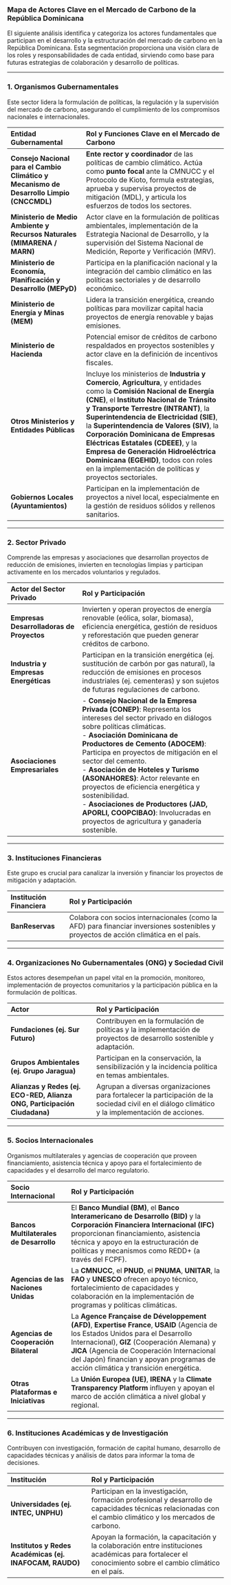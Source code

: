 ### **Mapa de Actores Clave en el Mercado de Carbono de la República Dominicana**

El siguiente análisis identifica y categoriza los actores fundamentales que participan en el desarrollo y la estructuración del mercado de carbono en la República Dominicana. Esta segmentación proporciona una visión clara de los roles y responsabilidades de cada entidad, sirviendo como base para futuras estrategias de colaboración y desarrollo de políticas.

---

### **1. Organismos Gubernamentales**
Este sector lidera la formulación de políticas, la regulación y la supervisión del mercado de carbono, asegurando el cumplimiento de los compromisos nacionales e internacionales.

| Entidad Gubernamental | Rol y Funciones Clave en el Mercado de Carbono |
| :--- | :--- |
| **Consejo Nacional para el Cambio Climático y Mecanismo de Desarrollo Limpio (CNCCMDL)** | **Ente rector y coordinador** de las políticas de cambio climático. Actúa como **punto focal** ante la CMNUCC y el Protocolo de Kioto, formula estrategias, aprueba y supervisa proyectos de mitigación (MDL), y articula los esfuerzos de todos los sectores. |
| **Ministerio de Medio Ambiente y Recursos Naturales (MIMARENA / MARN)** | Actor clave en la formulación de políticas ambientales, implementación de la Estrategia Nacional de Desarrollo, y la supervisión del Sistema Nacional de Medición, Reporte y Verificación (MRV). |
| **Ministerio de Economía, Planificación y Desarrollo (MEPyD)** | Participa en la planificación nacional y la integración del cambio climático en las políticas sectoriales y de desarrollo económico. |
| **Ministerio de Energía y Minas (MEM)** | Lidera la transición energética, creando políticas para movilizar capital hacia proyectos de energía renovable y bajas emisiones. |
| **Ministerio de Hacienda** | Potencial emisor de créditos de carbono respaldados en proyectos sostenibles y actor clave en la definición de incentivos fiscales. |
| **Otros Ministerios y Entidades Públicas** | Incluye los ministerios de **Industria y Comercio**, **Agricultura**, y entidades como la **Comisión Nacional de Energía (CNE)**, el **Instituto Nacional de Tránsito y Transporte Terrestre (INTRANT)**, la **Superintendencia de Electricidad (SIE)**, la **Superintendencia de Valores (SIV)**, la **Corporación Dominicana de Empresas Eléctricas Estatales (CDEEE)**, y la **Empresa de Generación Hidroeléctrica Dominicana (EGEHID)**, todos con roles en la implementación de políticas y proyectos sectoriales. |
| **Gobiernos Locales (Ayuntamientos)** | Participan en la implementación de proyectos a nivel local, especialmente en la gestión de residuos sólidos y rellenos sanitarios. |

---

### **2. Sector Privado**
Comprende las empresas y asociaciones que desarrollan proyectos de reducción de emisiones, invierten en tecnologías limpias y participan activamente en los mercados voluntarios y regulados.

| Actor del Sector Privado | Rol y Participación |
| :--- | :--- |
| **Empresas Desarrolladoras de Proyectos** | Invierten y operan proyectos de energía renovable (eólica, solar, biomasa), eficiencia energética, gestión de residuos y reforestación que pueden generar créditos de carbono. |
| **Industria y Empresas Energéticas** | Participan en la transición energética (ej. sustitución de carbón por gas natural), la reducción de emisiones en procesos industriales (ej. cementeras) y son sujetos de futuras regulaciones de carbono. |
| **Asociaciones Empresariales** | - **Consejo Nacional de la Empresa Privada (CONEP)**: Representa los intereses del sector privado en diálogos sobre políticas climáticas. <br> - **Asociación Dominicana de Productores de Cemento (ADOCEM)**: Participa en proyectos de mitigación en el sector del cemento. <br> - **Asociación de Hoteles y Turismo (ASONAHORES)**: Actor relevante en proyectos de eficiencia energética y sostenibilidad. <br> - **Asociaciones de Productores (JAD, APORLI, COOPCIBAO)**: Involucradas en proyectos de agricultura y ganadería sostenible. |

---

### **3. Instituciones Financieras**
Este grupo es crucial para canalizar la inversión y financiar los proyectos de mitigación y adaptación.

| Institución Financiera | Rol y Participación |
| :--- | :--- |
| **BanReservas** | Colabora con socios internacionales (como la AFD) para financiar inversiones sostenibles y proyectos de acción climática en el país. |

---

### **4. Organizaciones No Gubernamentales (ONG) y Sociedad Civil**
Estos actores desempeñan un papel vital en la promoción, monitoreo, implementación de proyectos comunitarios y la participación pública en la formulación de políticas.

| Actor | Rol y Participación |
| :--- | :--- |
| **Fundaciones (ej. Sur Futuro)** | Contribuyen en la formulación de políticas y la implementación de proyectos de desarrollo sostenible y adaptación. |
| **Grupos Ambientales (ej. Grupo Jaragua)** | Participan en la conservación, la sensibilización y la incidencia política en temas ambientales. |
| **Alianzas y Redes (ej. ECO-RED, Alianza ONG, Participación Ciudadana)** | Agrupan a diversas organizaciones para fortalecer la participación de la sociedad civil en el diálogo climático y la implementación de acciones. |

---

### **5. Socios Internacionales**
Organismos multilaterales y agencias de cooperación que proveen financiamiento, asistencia técnica y apoyo para el fortalecimiento de capacidades y el desarrollo del marco regulatorio.

| Socio Internacional | Rol y Participación |
| :--- | :--- |
| **Bancos Multilaterales de Desarrollo** | El **Banco Mundial (BM)**, el **Banco Interamericano de Desarrollo (BID)** y la **Corporación Financiera Internacional (IFC)** proporcionan financiamiento, asistencia técnica y apoyo en la estructuración de políticas y mecanismos como REDD+ (a través del FCPF). |
| **Agencias de las Naciones Unidas** | La **CMNUCC**, el **PNUD**, el **PNUMA**, **UNITAR**, la **FAO** y **UNESCO** ofrecen apoyo técnico, fortalecimiento de capacidades y colaboración en la implementación de programas y políticas climáticas. |
| **Agencias de Cooperación Bilateral** | La **Agence Française de Développement (AFD)**, **Expertise France**, **USAID** (Agencia de los Estados Unidos para el Desarrollo Internacional), **GIZ** (Cooperación Alemana) y **JICA** (Agencia de Cooperación Internacional del Japón) financian y apoyan programas de acción climática y transición energética. |
| **Otras Plataformas e Iniciativas** | La **Unión Europea (UE)**, **IRENA** y la **Climate Transparency Platform** influyen y apoyan el marco de acción climática a nivel global y regional. |

---

### **6. Instituciones Académicas y de Investigación**
Contribuyen con investigación, formación de capital humano, desarrollo de capacidades técnicas y análisis de datos para informar la toma de decisiones.

| Institución | Rol y Participación |
| :--- | :--- |
| **Universidades (ej. INTEC, UNPHU)** | Participan en la investigación, formación profesional y desarrollo de capacidades técnicas relacionadas con el cambio climático y los mercados de carbono. |
| **Institutos y Redes Académicas (ej. INAFOCAM, RAUDO)** | Apoyan la formación, la capacitación y la colaboración entre instituciones académicas para fortalecer el conocimiento sobre el cambio climático en el país. |
